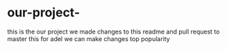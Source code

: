 # our-project-
this is the our project
we made changes to this readme and pull request to master
this for adel
we can make changes
top
popularity 
